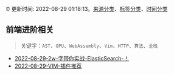 :alarm_clock: 更新时间: 2022-08-29 01:18:13。[来源分类](../README.md)、[标签分类](../TAGS.md)、[时间分类](../TIMELINE.md)

## 前端进阶相关


> 关键字：`AST`、`GPU`、`WebAssembly`、`Vim`、`HTTP`、`算法`、`全栈`



- [2022-08-29-2w-字带你实战-ElasticSearch-！](https://toutiao.io/k/oon0wkf) 
- [2022-08-29-VIM-插件推荐](https://toutiao.io/k/pqkk9rx) 